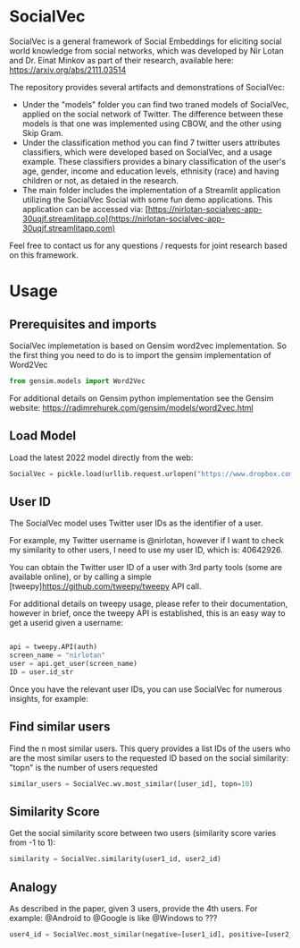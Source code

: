 # SocialVec

SocialVec is a general framework of Social Embeddings for eliciting social world knowledge from social networks, which was developed by Nir Lotan and Dr. Einat Minkov as part of their research, available here: https://arxiv.org/abs/2111.03514

The repository provides several artifacts and demonstrations of SocialVec:

* Under the "models" folder you can find two traned models of SocialVec, applied on the social network of Twitter. The difference between these models is that one was implemented using CBOW, and the other using Skip Gram.
* Under the classification method you can find 7 twitter users attributes classifiers, which were developed based on SocialVec, and a usage example. These classifiers provides a binary classification of the user's age, gender, income and education levels, ethnisity (race) and having children or not, as detaied in the research.
* The main folder includes the implementation of a Streamlit application utilizing the SocialVec Social with some fun demo applications. This application can be accessed via: [https://nirlotan-socialvec-app-30uqjf.streamlitapp.co](https://nirlotan-socialvec-app-30uqjf.streamlitapp.com)

Feel free to contact us for any questions / requests for joint research based on this framework.

# Usage

## Prerequisites and imports
SocialVec implemetation is based on Gensim word2vec implementation. So the first thing you need to do is to import the gensim implementation of Word2Vec
```python
from gensim.models import Word2Vec
```
For additional details on Gensim python implementation see the Gensim website: https://radimrehurek.com/gensim/models/word2vec.html

## Load Model

Load the latest 2022 model directly from the web:
```python
SocialVec = pickle.load(urllib.request.urlopen("https://www.dropbox.com/s/qiuqdigicuxsavz/SocialVec2020_2022.pkl?dl=1"))
```

## User ID
The SocialVec model uses Twitter user IDs as the identifier of a user. 

For example, my Twitter username is @nirlotan, however if I want to check my similarity to other users, I need to use my user ID, which is: 40642926.

You can obtain the Twitter user ID of a user with 3rd party tools (some are available online), or by calling a simple [tweepy]https://github.com/tweepy/tweepy API call.

For additional details on tweepy usage, please refer to their documentation, however in brief, once the tweepy API is established, this is an easy way to get a userid given a username:

```python

api = tweepy.API(auth)
screen_name = "nirlotan"
user = api.get_user(screen_name)
ID = user.id_str
```

Once you have the relevant user IDs, you can use SocialVec for numerous insights, for example:

## Find similar users
Find the n most similar users. 
This query provides a list IDs of the users who are the most similar users to the requested ID based on the social similarity:
"topn" is the number of users requested
```python
similar_users = SocialVec.wv.most_similar([user_id], topn=10)
```

## Similarity Score
Get the social similarity score between two users (similarity score varies from -1 to 1):
```python
similarity = SocialVec.similarity(user1_id, user2_id)
```

## Analogy
As described in the paper, given 3 users, provide the 4th users. For example: @Android to @Google is like @Windows to ???
```python
user4_id = SocialVec.most_similar(negative=[user1_id], positive=[user2_id, user3_id], topn=1)
```
